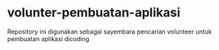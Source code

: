 # volunter-pembuatan-aplikasi
Repository ini digunakan sebagai sayembara pencarian volunteer untuk pembuatan aplikasi dicoding
